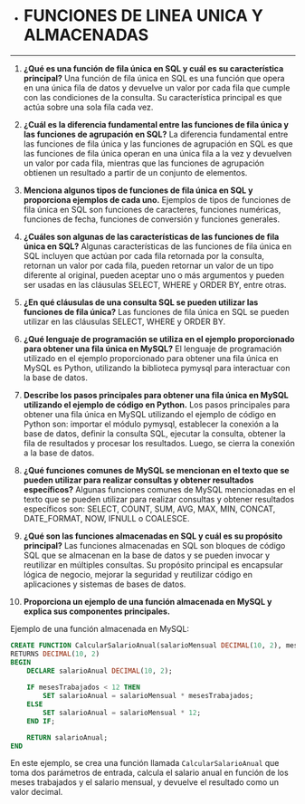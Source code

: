 * # **FUNCIONES DE LINEA UNICA Y ALMACENADAS**
---


1. **¿Qué es una función de fila única en SQL y cuál es su característica principal?** Una función de fila única en SQL es una función que opera en una única fila de datos y devuelve un valor por cada fila que cumple con las condiciones de la consulta. Su característica principal es que actúa sobre una sola fila cada vez.

2. **¿Cuál es la diferencia fundamental entre las funciones de fila única y las funciones de agrupación en SQL?** La diferencia fundamental entre las funciones de fila única y las funciones de agrupación en SQL es que las funciones de fila única operan en una única fila a la vez y devuelven un valor por cada fila, mientras que las funciones de agrupación obtienen un resultado a partir de un conjunto de elementos.

3. **Menciona algunos tipos de funciones de fila única en SQL y proporciona ejemplos de cada uno.** Ejemplos de tipos de funciones de fila única en SQL son funciones de caracteres, funciones numéricas, funciones de fecha, funciones de conversión y funciones generales.

1. **¿Cuáles son algunas de las características de las funciones de fila única en SQL?** Algunas características de las funciones de fila única en SQL incluyen que actúan por cada fila retornada por la consulta, retornan un valor por cada fila, pueden retornar un valor de un tipo diferente al original, pueden aceptar uno o más argumentos y pueden ser usadas en las cláusulas SELECT, WHERE y ORDER BY, entre otras.

2. **¿En qué cláusulas de una consulta SQL se pueden utilizar las funciones de fila única?** Las funciones de fila única en SQL se pueden utilizar en las cláusulas SELECT, WHERE y ORDER BY.

3. **¿Qué lenguaje de programación se utiliza en el ejemplo proporcionado para obtener una fila única en MySQL?** El lenguaje de programación utilizado en el ejemplo proporcionado para obtener una fila única en MySQL es Python, utilizando la biblioteca pymysql para interactuar con la base de datos.

4. **Describe los pasos principales para obtener una fila única en MySQL utilizando el ejemplo de código en Python.** Los pasos principales para obtener una fila única en MySQL utilizando el ejemplo de código en Python son: importar el módulo pymysql, establecer la conexión a la base de datos, definir la consulta SQL, ejecutar la consulta, obtener la fila de resultados y procesar los resultados. Luego, se cierra la conexión a la base de datos.

5. **¿Qué funciones comunes de MySQL se mencionan en el texto que se pueden utilizar para realizar consultas y obtener resultados específicos?** Algunas funciones comunes de MySQL mencionadas en el texto que se pueden utilizar para realizar consultas y obtener resultados específicos son: SELECT, COUNT, SUM, AVG, MAX, MIN, CONCAT, DATE_FORMAT, NOW, IFNULL o COALESCE.


6.  **¿Qué son las funciones almacenadas en SQL y cuál es su propósito principal?** Las funciones almacenadas en SQL son bloques de código SQL que se almacenan en la base de datos y se pueden invocar y reutilizar en múltiples consultas. Su propósito principal es encapsular lógica de negocio, mejorar la seguridad y reutilizar código en aplicaciones y sistemas de bases de datos.

7.  **Proporciona un ejemplo de una función almacenada en MySQL y explica sus componentes principales.**

Ejemplo de una función almacenada en MySQL:
   ```sql
   CREATE FUNCTION CalcularSalarioAnual(salarioMensual DECIMAL(10, 2), mesesTrabajados INT)
   RETURNS DECIMAL(10, 2)
   BEGIN
       DECLARE salarioAnual DECIMAL(10, 2);
       
       IF mesesTrabajados < 12 THEN
           SET salarioAnual = salarioMensual * mesesTrabajados;
       ELSE
           SET salarioAnual = salarioMensual * 12;
       END IF;
   
       RETURN salarioAnual;
   END
   ```
   En este ejemplo, se crea una función llamada `CalcularSalarioAnual` que toma dos parámetros de entrada, calcula el salario anual en función de los meses trabajados y el salario mensual, y devuelve el resultado como un valor decimal.
